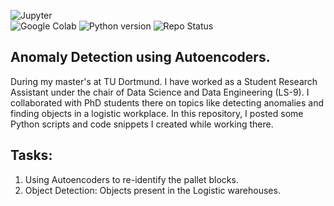 ![Jupyter](https://img.shields.io/badge/Jupyter-Notebook-orange?logo=jupyter)  
![Google Colab](https://img.shields.io/badge/Google-Colab-F9AB00?logo=googlecolab&color=blue)
![Python version](https://img.shields.io/badge/Python-3.9-blue) 
![Repo Status](https://img.shields.io/badge/status-active-brightgreen)

## Anomaly Detection using Autoencoders.

During my master's at TU Dortmund. I have worked as a Student Research Assistant under the chair of Data Science and Data Engineering (LS-9).
I collaborated with PhD students there on topics like detecting anomalies and finding objects in a logistic workplace.
In this repository, I posted some Python scripts and code snippets I created while working there.


## Tasks:

1. Using Autoencoders to re-identify the pallet blocks.
2. Object Detection: Objects present in the Logistic warehouses.

